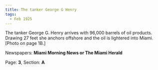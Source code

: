 ```yaml
---  
title: The tanker George G Henry  
tags:  
  - Feb 1925  
---  
```

  
The tanker George G. Henry arrives with 96,000 barrels of oil products. Drawing 27 feet she anchors offshore and the oil is lightered into Miami. [Photo on page 1B.]  
  
Newspapers: **Miami Morning News or The Miami Herald**  
  
Page: **3**, Section: **A** 
